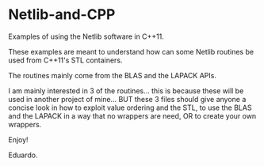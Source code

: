 # Netlib-and-CPP

Examples of using the Netlib software in C++11.

These examples are meant to understand how can some Netlib routines be used from
C++11's STL containers.

The routines mainly come from the BLAS and the LAPACK APIs.

I am mainly interested in 3 of the routines... this is because these will be
used in another project of mine... BUT these 3 files should give anyone a
concise look in how to exploit value ordering and the STL, to use the BLAS and
the LAPACK in a way that no wrappers are need, OR to create your own wrappers.

Enjoy!

Eduardo.
